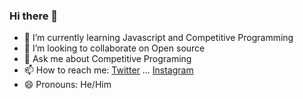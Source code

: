 ### Hi there 👋


- 🌱 I’m currently learning Javascript and Competitive Programming
- 👯 I’m looking to collaborate on Open source
- 💬 Ask me about Competitive Programing
- 📫 How to reach me: [Twitter](https://twitter.com/phoenix__31)  ...  [Instagram](https://instagram.com/__anonymous___2002___)
- 😄 Pronouns: He/Him
